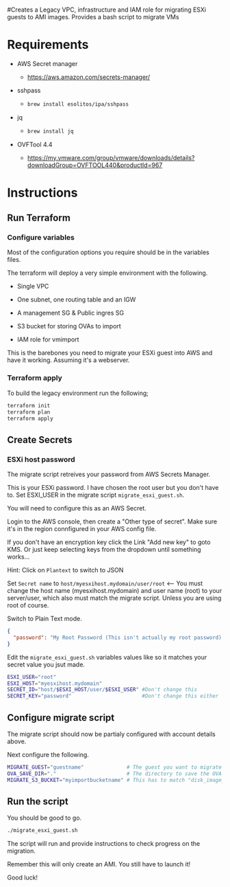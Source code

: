 ###
#Creates a Legacy VPC, infrastructure and IAM role for migrating ESXi guests to AMI images. Provides a bash script to migrate VMs 
###

# Requirements

* AWS Secret manager

  * https://aws.amazon.com/secrets-manager/

* sshpass

  * ```bash
    brew install esolitos/ipa/sshpass
    ```
* jq

  * ```bash
    brew install jq
    ```

* OVFTool 4.4

  * https://my.vmware.com/group/vmware/downloads/details?downloadGroup=OVFTOOL440&productId=967

# Instructions

## Run Terraform

### Configure variables

Most of the configuration options you require should be in the variables files.

The terraform will deploy a very simple environment with the following.

* Single VPC

* One subnet, one routing table and an IGW

* A management SG & Public ingres SG

* S3 bucket for storing OVAs to import

* IAM role for vmimport

This is the barebones you need to migrate your ESXi guest into AWS and have it working. Assuming it's a webserver.

### Terraform apply

To build the legacy environment run the following;

```bash
terraform init
terraform plan
terraform apply
```

## Create Secrets

### ESXi host password

The migrate script retreives your password from AWS Secrets Manager.

This is your ESXi password. I have chosen the root user but you don't have to. Set ESXI_USER in the migrate script `migrate_esxi_guest.sh`.

You will need to configure this as an AWS Secret.

Login to the AWS console, then create a "Other type of secret". Make sure it's in the region connfigured in your AWS config file.

If you don't have an encryption key click the Link "Add new key" to goto KMS. Or just keep selecting keys from the dropdown until something works...

Hint: Click on `Plantext` to switch to JSON

Set `Secret name` to `host/myesxihost.mydomain/user/root` <-- You must change the host name (myesxihost.mydomain) and user name (root) to your server/user, which also must match the migrate script. Unless you are using root of course.

Switch to Plain Text mode.

```json
{
  "password": "My Root Password (This isn't actually my root password) Or IS IT???"
}
```

Edit the `migrate_esxi_guest.sh` variables values like so it matches your secret value you jsut made.

```bash
ESXI_USER="root"
ESXI_HOST="myesxihost.mydomain"
SECRET_ID="host/$ESXI_HOST/user/$ESXI_USER" #Don't change this
SECRET_KEY="password"                       #Don't change this either
```

## Configure migrate script

The migrate script should now be partialy configured with account details above.

Next configure the following.

```bash
MIGRATE_GUEST="guestname"              # The guest you want to migrate
OVA_SAVE_DIR="."                       # The directory to save the OVA file in
MIGRATE_S3_BUCKET="myimportbucketname" # This has to match "disk_image_file_bucket" in variables.tf
```

## Run the script

You should be good to go. 

```bash
./migrate_esxi_guest.sh
```
The script will run and provide instructions to check progress on the migration.

Remember this will only create an AMI. You still have to launch it!

Good luck!


